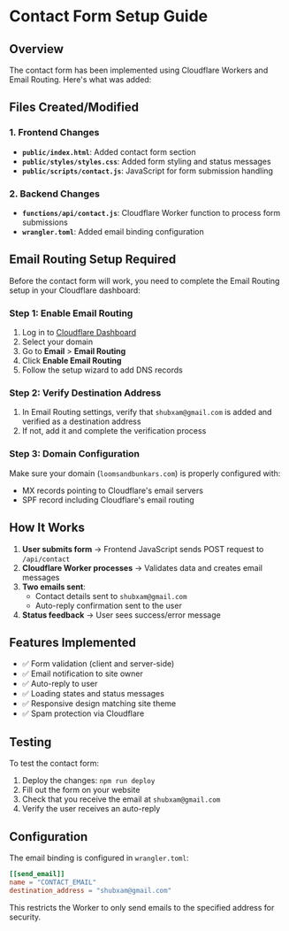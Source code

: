# Contact Form Setup Guide

## Overview
The contact form has been implemented using Cloudflare Workers and Email Routing. Here's what was added:

## Files Created/Modified

### 1. Frontend Changes
- **`public/index.html`**: Added contact form section
- **`public/styles/styles.css`**: Added form styling and status messages
- **`public/scripts/contact.js`**: JavaScript for form submission handling

### 2. Backend Changes
- **`functions/api/contact.js`**: Cloudflare Worker function to process form submissions
- **`wrangler.toml`**: Added email binding configuration

## Email Routing Setup Required

Before the contact form will work, you need to complete the Email Routing setup in your Cloudflare dashboard:

### Step 1: Enable Email Routing
1. Log in to [Cloudflare Dashboard](https://dash.cloudflare.com/)
2. Select your domain
3. Go to **Email** > **Email Routing**
4. Click **Enable Email Routing**
5. Follow the setup wizard to add DNS records

### Step 2: Verify Destination Address
1. In Email Routing settings, verify that `shubxam@gmail.com` is added and verified as a destination address
2. If not, add it and complete the verification process

### Step 3: Domain Configuration
Make sure your domain (`loomsandbunkars.com`) is properly configured with:
- MX records pointing to Cloudflare's email servers
- SPF record including Cloudflare's email routing

## How It Works

1. **User submits form** → Frontend JavaScript sends POST request to `/api/contact`
2. **Cloudflare Worker processes** → Validates data and creates email messages
3. **Two emails sent**:
   - Contact details sent to `shubxam@gmail.com`
   - Auto-reply confirmation sent to the user
4. **Status feedback** → User sees success/error message

## Features Implemented

- ✅ Form validation (client and server-side)
- ✅ Email notification to site owner
- ✅ Auto-reply to user
- ✅ Loading states and status messages
- ✅ Responsive design matching site theme
- ✅ Spam protection via Cloudflare

## Testing

To test the contact form:
1. Deploy the changes: `npm run deploy`
2. Fill out the form on your website
3. Check that you receive the email at `shubxam@gmail.com`
4. Verify the user receives an auto-reply

## Configuration

The email binding is configured in `wrangler.toml`:
```toml
[[send_email]]
name = "CONTACT_EMAIL"
destination_address = "shubxam@gmail.com"
```

This restricts the Worker to only send emails to the specified address for security.
